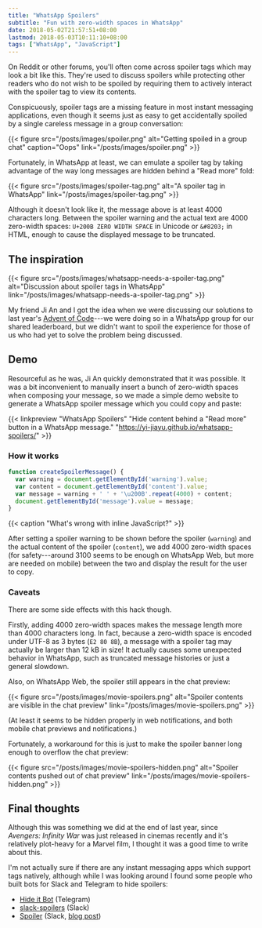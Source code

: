 ```yaml
---
title: "WhatsApp Spoilers"
subtitle: "Fun with zero-width spaces in WhatsApp"
date: 2018-05-02T21:57:51+08:00
lastmod: 2018-05-03T10:11:10+08:00
tags: ["WhatsApp", "JavaScript"]
---
```


On Reddit or other forums, you'll often come across spoiler tags <span class="spoiler">which may look a bit like this</span>. They're used to discuss spoilers while protecting other readers who do not wish to be spoiled by requiring them to actively interact with the spoiler tag to view its contents.

Conspicuously, spoiler tags are a missing feature in most instant messaging applications, even though it seems just as easy to get accidentally spoiled by a single careless message in a group conversation:

{{< figure src="/posts/images/spoiler.png" alt="Getting spoiled in a group chat" caption="Oops" link="/posts/images/spoiler.png" >}}

Fortunately, in WhatsApp at least, we can emulate a spoiler tag by taking advantage of the way long messages are hidden behind a "Read more" fold:

{{< figure src="/posts/images/spoiler-tag.png" alt="A spoiler tag in WhatsApp" link="/posts/images/spoiler-tag.png" >}}

Although it doesn't look like it, the message above is at least 4000 characters long. Between the spoiler warning and the actual text are 4000 zero-width spaces: `U+200B ZERO WIDTH SPACE` in Unicode or `&#8203;` in HTML, enough to cause the displayed message to be truncated.

## The inspiration
{{< figure src="/posts/images/whatsapp-needs-a-spoiler-tag.png" alt="Discussion about spoiler tags in WhatsApp" link="/posts/images/whatsapp-needs-a-spoiler-tag.png" >}}

My friend Ji An and I got the idea when we were discussing our solutions to last year's [Advent of Code](https://adventofcode.com/)---we were doing so in a WhatsApp group for our shared leaderboard, but we didn't want to spoil the experience for those of us who had yet to solve the problem being discussed.

## Demo
Resourceful as he was, Ji An quickly demonstrated that it was possible. It was a bit inconvenient to manually insert a bunch of zero-width spaces when composing your message, so we made a simple demo website to generate a WhatsApp spoiler message which you could copy and paste:

{{< linkpreview "WhatsApp Spoilers" "Hide content behind a \"Read more\" button in a WhatsApp message." "https://yi-jiayu.github.io/whatsapp-spoilers/" >}} 

### How it works
```javascript
function createSpoilerMessage() {
  var warning = document.getElementById('warning').value;
  var content = document.getElementById('content').value;
  var message = warning + ' ' + '\u200B'.repeat(4000) + content;
  document.getElementById('message').value = message;
}
```
{{< caption "What's wrong with inline JavaScript?" >}}

After setting a spoiler warning to be shown before the spoiler (`warning`) and the actual content of the spoiler (`content`), we add 4000 zero-width spaces (for safety---around 3100 seems to be enough on WhatsApp Web, but more are needed on mobile) between the two and display the result for the user to copy.

### Caveats
There are some side effects with this hack though.

Firstly, adding 4000 zero-width spaces makes the message length more than 4000 characters long. In fact, because a zero-width space is encoded under UTF-8 as 3 bytes (`E2 80 8B`), a message with a spoiler tag may actually be larger than 12 kB in size! It actually causes some unexpected behavior in WhatsApp, such as truncated message histories or just a general slowdown.

Also, on WhatsApp Web, the spoiler still appears in the chat preview:

{{< figure src="/posts/images/movie-spoilers.png" alt="Spoiler contents are visible in the chat preview" link="/posts/images/movie-spoilers.png" >}}

(At least it seems to be hidden properly in web notifications, and both mobile chat previews and notifications.)

Fortunately, a workaround for this is just to make the spoiler banner long enough to overflow the chat preview:

{{< figure src="/posts/images/movie-spoilers-hidden.png" alt="Spoiler contents pushed out of chat preview" link="/posts/images/movie-spoilers-hidden.png" >}}

## Final thoughts
Although this was something we did at the end of last year, since _Avengers:&nbsp;Infinity War_ was just released in cinemas recently and it's relatively plot-heavy for a Marvel film, I thought it was a good time to write about this.

I'm not actually sure if there are any instant messaging apps which support tags natively, although while I was looking around I found some people who built bots for Slack and Telegram to hide spoilers:

- [Hide it Bot](https://github.com/erpheus/hideit-bot) (Telegram)
- [slack-spoilers](https://github.com/indspenceable/slack-spoilers) (Slack)
- [Spoiler](http://spoiler.fountstudio.com/) (Slack, [blog post](https://blog.fountstudio.com/spoiler-a-slack-app-to-prevent-spoilers-de634bc7497d))
